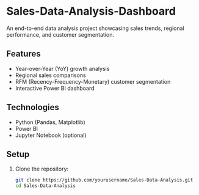 # Sales-Data-Analysis-Dashboard

An end-to-end data analysis project showcasing sales trends, regional performance, and customer segmentation.

## Features
- Year-over-Year (YoY) growth analysis
- Regional sales comparisons
- RFM (Recency-Frequency-Monetary) customer segmentation
- Interactive Power BI dashboard

## Technologies
- Python (Pandas, Matplotlib)
- Power BI
- Jupyter Notebook (optional)

## Setup

1. Clone the repository:
   ```bash
   git clone https://github.com/yourusername/Sales-Data-Analysis.git
   cd Sales-Data-Analysis